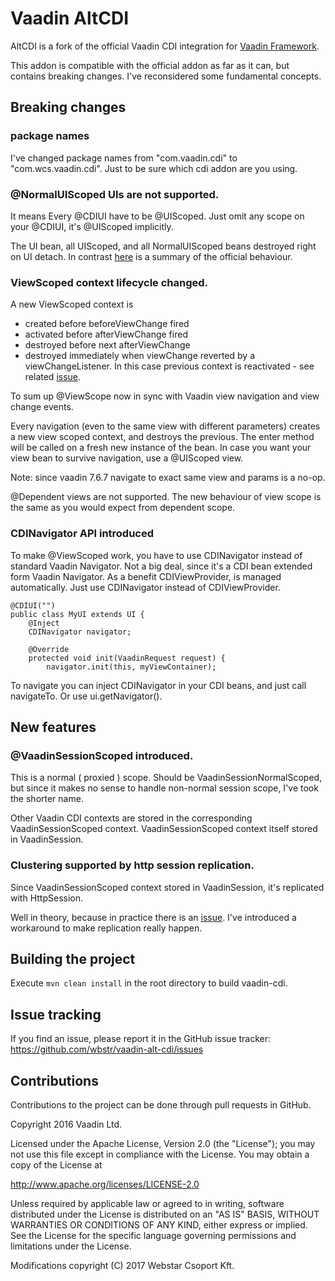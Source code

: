 Vaadin AltCDI
===============

AltCDI is a fork of the official Vaadin CDI integration for
[Vaadin Framework](https://github.com/vaadin/framework).

This addon is compatible with the official addon as far as it can, but contains breaking changes.
I've reconsidered some fundamental concepts.

Breaking changes
---

### package names
I've changed package names from "com.vaadin.cdi" to "com.wcs.vaadin.cdi".
Just to be sure which cdi addon are you using.

### @NormalUIScoped UIs are not supported.
It means Every @CDIUI have to be @UIScoped.
Just omit any scope on your @CDIUI, it's @UIScoped implicitly.

The UI bean, all UIScoped, and all NormalUIScoped beans destroyed right
on UI detach.
In contrast [here](https://github.com/vaadin/cdi/issues/191) is a
summary of the official behaviour.

### ViewScoped context lifecycle changed.
A new ViewScoped context is
- created before beforeViewChange fired
- activated before afterViewChange fired
- destroyed before next afterViewChange
- destroyed immediately when viewChange reverted by a viewChangeListener.
In this case previous context is reactivated - see related
[issue](https://github.com/vaadin/cdi/issues/190).

To sum up @ViewScope now in sync with Vaadin view navigation and
view change events.

Every navigation (even to the same view with different parameters) creates a new view scoped
context, and destroys the previous. The enter method will be called on
a fresh new instance of the bean.
In case you want your view bean to survive navigation, use a
@UIScoped view.

Note: since vaadin 7.6.7 navigate to exact same view and params is a no-op.


@Dependent views are not supported.
The new behaviour of view scope is the same as you would expect from
dependent scope.

### CDINavigator API introduced
To make @ViewScoped work, you have to use CDINavigator instead of
standard Vaadin Navigator. Not a big deal, since it's a CDI bean
extended form Vaadin Navigator.
As a benefit CDIViewProvider, is managed automatically. Just use CDINavigator instead of CDIViewProvider.

```
@CDIUI("")
public class MyUI extends UI {
    @Inject
    CDINavigator navigator;

    @Override
    protected void init(VaadinRequest request) {
        navigator.init(this, myViewContainer);

```
To navigate you can inject CDINavigator in your CDI beans, and just
call navigateTo.
Or use ui.getNavigator().

New features
----

### @VaadinSessionScoped introduced.
This is a normal ( proxied ) scope.
Should be VaadinSessionNormalScoped, but since it makes no sense to
handle non-normal session scope, I've took the shorter name.

Other Vaadin CDI contexts are stored in the corresponding
VaadinSessionScoped context. VaadinSessionScoped context itself stored
in VaadinSession.

### Clustering supported by http session replication.
Since VaadinSessionScoped context stored in VaadinSession,
it's replicated with HttpSession.

Well in theory, because in practice there is an
[issue](https://github.com/vaadin/framework/issues/7535).
I've introduced a workaround to make replication really happen.


Building the project
----
Execute `mvn clean install` in the root directory to build vaadin-cdi.

Issue tracking
----
If you find an issue, please report it in the GitHub issue tracker: https://github.com/wbstr/vaadin-alt-cdi/issues

Contributions
----
Contributions to the project can be done through pull requests in GitHub.


Copyright 2016 Vaadin Ltd.

Licensed under the Apache License, Version 2.0 (the "License"); you may not
use this file except in compliance with the License. You may obtain a copy of
the License at

http://www.apache.org/licenses/LICENSE-2.0

Unless required by applicable law or agreed to in writing, software
distributed under the License is distributed on an "AS IS" BASIS, WITHOUT
WARRANTIES OR CONDITIONS OF ANY KIND, either express or implied. See the
License for the specific language governing permissions and limitations under
the License.

Modifications copyright (C) 2017 Webstar Csoport Kft.